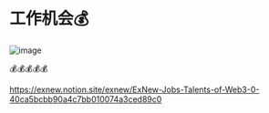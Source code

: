 # 工作机会💰

![image](https://user-images.githubusercontent.com/29998376/166394714-798c9b4e-a424-4a86-99e7-cdc7fbf836b4.png)

💰💰💰💰💰

https://exnew.notion.site/exnew/ExNew-Jobs-Talents-of-Web3-0-40ca5bcbb90a4c7bb010074a3ced89c0
